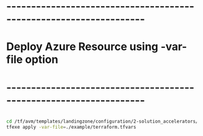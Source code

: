 # ------------------------------------------------------------------
# Deploy Azure Resource using -var-file option
# ------------------------------------------------------------------

```bash

cd /tf/avm/templates/landingzone/configuration/2-solution_accelerators/project/redis_cache
tfexe apply -var-file=./example/terraform.tfvars

```
